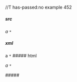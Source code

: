 //T has-passed:no
example 452
##### src
*a `*`*
##### xml
<?xml version="1.0" encoding="UTF-8"?>
<!DOCTYPE document SYSTEM "CommonMark.dtd">
<document xmlns="http://commonmark.org/xml/1.0">
  <paragraph>
    <emph>
      <text>a </text>
      <code>*</code>
    </emph>
  </paragraph>
</document>
##### html
<p><em>a <code>*</code></em></p>
#####
